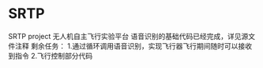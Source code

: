 # SRTP
SRTP project
无人机自主飞行实验平台
语音识别的基础代码已经完成，详见源文件注释
剩余任务：
1.通过循环调用语音识别，实现飞行器飞行期间随时可以接收到指令
2.飞行控制部分代码
